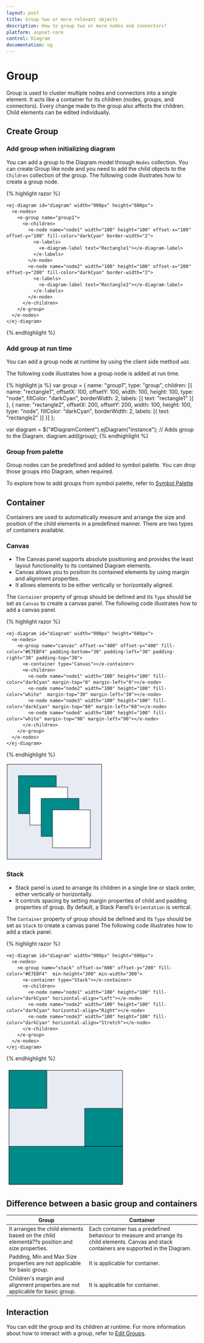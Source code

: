 ```yaml
---
layout: post
title: Group two or more relevant objects
description: How to group two or more nodes and connectors?
platform: aspnet-core
control: Diagram
documentation: ug
---
```


# Group

Group is used to cluster multiple nodes and connectors into a single element. It acts like a container for its children (nodes, groups, and connectors). Every change made to the group also affects the children. Child elements can be edited individually. 

## Create Group

### Add group when initializing diagram

You can add a group to the Diagram model through `Nodes` collection. You can create Group like node and you need to add the child objects to the `Children` collection of the group. The following code illustrates how to create a group node.

{% highlight razor %}

    <ej-diagram id="diagram" width="900px" height="600px">
      <e-nodes>
        <e-group name="group1">
          <e-children>
            <e-node name="node1" width="100" height="100" offset-x="100" offset-y="100" fill-color="darkCyan" border-width="2">
              <e-labels>
                <e-diagram-label text="Rectangle1"></e-diagram-label>
              </e-labels>
            </e-node>
            <e-node name="node2" width="100" height="100" offset-x="200" offset-y="200" fill-color="darkCyan" border-width="2">
              <e-labels>
                <e-diagram-label text="Rectangle2"></e-diagram-label>
              </e-labels>
            </e-node>
          </e-children>
        </e-group>
      </e-nodes>
    </ej-diagram>
    
{% endhighlight %}

### Add group at run time

You can add a group node at runtime by using the client side method `add`.

The following code illustrates how a group node is added at run time.

{% highlight js %}
var group = {
	name: "group1",
	type: "group",
	children: [{
		name: "rectangle1",
		offsetX: 100,
		offsetY: 100,
		width: 100,
		height: 100,
		type: "node",
		fillColor: "darkCyan",
		borderWidth: 2,
		labels: [{
			text: "rectangle1"
		}]
	}, {
		name: "rectangle2",
		offsetX: 200,
		offsetY: 200,
		width: 100,
		height: 100,
		type: "node",
		fillColor: "darkCyan",
		borderWidth: 2,
		labels: [{
			text: "rectangle2"
		}]
	}]
};

var diagram = $("#DiagramContent").ejDiagram("instance");
// Adds group to the Diagram.
diagram.add(group);
{% endhighlight %}

### Group from palette

Group nodes can be predefined and added to symbol palette. You can drop those groups into Diagram, when required.

To explore how to add groups from symbol palette, refer to [Symbol Palette](/aspnetmvc/Diagram/Symbol-Palette "Symbol Palette")

## Container

Containers are used to automatically measure and arrange the size and position of the child elements in a predefined manner.
There are two types of containers available.

### Canvas

* The Canvas panel supports absolute positioning and provides the least layout functionality to its contained Diagram elements. 
* Canvas allows you to position its contained elements by using margin and alignment properties.
* It allows elements to be either vertically or horizontally aligned.

The `Container` property of group should be defined and its `Type` should be set as `Canvas` to create a canvas panel. The following code illustrates how to add a canvas panel.

{% highlight razor %}

    <ej-diagram id="diagram" width="900px" height="600px">
      <e-nodes>
        <e-group name="canvas" offset-x="400" offset-y="400" fill-color="#E7EBF4" padding-bottom="30" padding-left="30" padding-right="30" padding-top="30">
          <e-container type="Canvas"></e-container>
          <e-children>
            <e-node name="node1" width="100" height="100" fill-color="darkCyan" margin-top="0" margin-left="0"></e-node>
            <e-node name="node2" width="100" height="100" fill-color="white"  margin-top="30" margin-left="30"></e-node>
            <e-node name="node3" width="100" height="100" fill-color="darkCyan" margin-top="60" margin-left="60"></e-node>
            <e-node name="node4" width="100" height="100" fill-color="white" margin-top="90" margin-left="90"></e-node>
          </e-children>
        </e-group>
      </e-nodes>
    </ej-diagram>

{% endhighlight %}

![](Group_images/Group_img9.png)

### Stack

* Stack panel is used to arrange its children in a single line or stack order, either vertically or horizontally.
* It controls spacing by setting margin properties of child and padding properties of group. By default, a Stack Panel’s `Orientation` is vertical. 

The `Container` property of group should be defined and its `Type` should be set as `Stack` to create a canvas panel The following code illustrates how to add a stack panel.

{% highlight razor %}

    <ej-diagram id="diagram" width="900px" height="600px">
      <e-nodes>
        <e-group name="stack" offset-x="600" offset-y="200" fill-color="#E7EBF4"  min-height="300" min-width="300">
          <e-container type="Stack"></e-container>
          <e-children>
            <e-node name="node1" width="100" height="100" fill-color="darkCyan" horizontal-align="Left"></e-node>
            <e-node name="node2" width="100" height="100" fill-color="darkCyan" horizontal-align="Right"></e-node>
            <e-node name="node3" width="100" height="100" fill-color="darkCyan" horizontal-align="Stretch"></e-node>
          </e-children>
        </e-group>
      </e-nodes>
    </ej-diagram>

{% endhighlight %}

![](Group_images/Group_img10.png)

## Difference between a basic group and containers

| Group | Container |
|---|---|
| It arranges the child elements based on the child elementâ??s position and size properties. | Each container has a predefined behaviour to measure and arrange its child elements. Canvas and stack containers are supported in the Diagram. |
| Padding, Min and Max Size properties are not applicable for basic group. | It is applicable for container. |
| Children's margin and alignment properties are not applicable for basic group. | It is applicable for container. |

## Interaction

You can edit the group and its children at runtime. For more information about how to interact with a group, refer to [Edit Groups](/aspnetmvc/Diagram/Interaction#selection "Interaction").